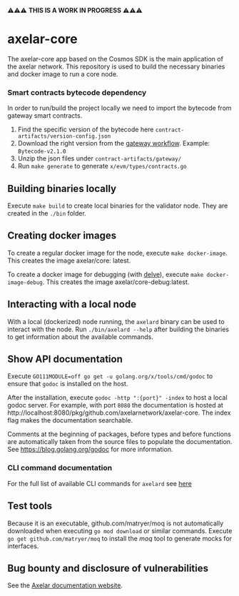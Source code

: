⚠️⚠️⚠️ **THIS IS A WORK IN PROGRESS** ⚠️⚠️⚠️

# axelar-core

The axelar-core app based on the Cosmos SDK is the main application of the axelar network. This repository is used to
build the necessary binaries and docker image to run a core node.

### Smart contracts bytecode dependency

In order to run/build the project locally we need to import the bytecode from gateway smart contracts.
1. Find the specific version of the bytecode here `contract-artifacts/version-config.json`
2. Download the right version from the [gateway workflow](https://github.com/axelarnetwork/solidity-cgp-gateway/actions/workflows/publish-bytecode.yaml).
   Example: `Bytecode-v2.1.0`
3. Unzip the json files under `contract-artifacts/gateway/`
4. Run `make generate` to generate `x/evm/types/contracts.go`

## Building binaries locally

Execute `make build` to create local binaries for the validator node. They are created in the `./bin` folder.

## Creating docker images

To create a regular docker image for the node, execute `make docker-image`. This creates the image axelar/core:
latest.

To create a docker image for debugging (with [delve](https://github.com/go-delve/delve)),
execute `make docker-image-debug`. This creates the image axelar/core-debug:latest.

## Interacting with a local node

With a local (dockerized) node running, the `axelard` binary can be used to interact with the node.
Run `./bin/axelard --help` after building the binaries to get information about the available commands.

## Show API documentation

Execute `GO111MODULE=off go get -u golang.org/x/tools/cmd/godoc` to ensure that `godoc` is installed on the host.

After the installation, execute `godoc -http ":{port}" -index` to host a local godoc server. For example, with
port `8080` the documentation is hosted at
http://localhost:8080/pkg/github.com/axelarnetwork/axelar-core. The index flag makes the documentation searchable.

Comments at the beginning of packages, before types and before functions are automatically taken from the source files
to populate the documentation. See https://blog.golang.org/godoc for more information.

### CLI command documentation

For the full list of available CLI commands for `axelard` see [here](docs/cli/toc.md)

## Test tools

Because it is an executable, github.com/matryer/moq is not automatically downloaded when executing ``go mod download``
or similar commands. Execute ``go get github.com/matryer/moq`` to install the _moq_ tool to generate mocks for
interfaces.

## Bug bounty and disclosure of vulnerabilities

See the [Axelar documentation website](https://docs.axelar.dev/bug-bounty).
